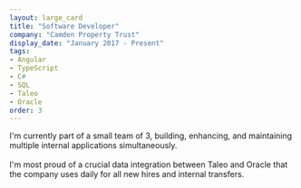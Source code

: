 ```yaml
---
layout: large_card
title: "Software Developer"
company: "Camden Property Trust"
display_date: "January 2017 - Present"
tags:
- Angular
- TypeScript
- C#
- SQL
- Taleo
- Oracle
order: 3
---
```


I'm currently part of a small team of 3, building, enhancing, and maintaining multiple internal applications simultaneously. <br>
<br>
I'm most proud of a crucial data integration between Taleo and Oracle that the company uses daily for all new hires and internal transfers.
